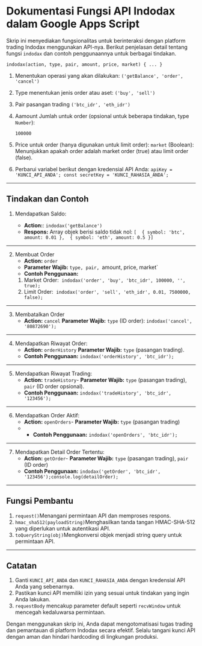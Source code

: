 # Dokumentasi Fungsi API Indodax dalam Google Apps Script 

Skrip ini menyediakan fungsionalitas untuk berinteraksi dengan platform trading Indodax menggunakan API-nya. Berikut penjelasan detail tentang fungsi `indodax` dan contoh penggunaannya untuk berbagai tindakan.

`indodax(action, type, pair, amount, price, market) { ... }`

1. Menentukan operasi yang akan dilakukan:
   `('getBalance', 'order', 'cancel')`

3. Type menentukan jenis order atau aset:
   `('buy', 'sell')`

3. Pair pasangan trading `('btc_idr', 'eth_idr')`
   
5. Aamount Jumlah untuk order (opsional untuk beberapa tindakan, type `Number`):
   
    `100000`
7. Price untuk order (hanya digunakan untuk limit order):
   `market` (Boolean): Menunjukkan apakah order adalah market order (true) atau limit order (false).

8. Perbarui variabel berikut dengan kredensial API Anda:
   `apiKey = 'KUNCI_API_ANDA'; const secretKey = 'KUNCI_RAHASIA_ANDA';`
---
## Tindakan dan Contoh

1. Mendapatkan Saldo:
   
   - **Action:**: `indodax('getBalance')`
   - **Respons:** Array objek berisi saldo tidak nol: `[  { symbol: 'btc', amount: 0.01 },  { symbol: 'eth', amount: 0.5 }]`
---
2. Membuat Order
   - **Action:** `order`
   - **Parameter Wajib:** `type, pair, `amount, price, market`
   - **Contoh Penggunaan:**
   1.  Market Order:  `indodax('order', 'buy', 'btc_idr', 100000, '', true); `
   2.  Limit Order:  `indodax('order', 'sell', 'eth_idr', 0.01, 7500000, false);`
---
3. Membatalkan Order
   - **Action:** `cancel` **Parameter Wajib:** `type` (ID order): `indodax('cancel', '80872690');`
---
4. Mendapatkan Riwayat Order:
   - **Action:** `orderHistory` **Parameter Wajib:** `type` (pasangan trading).
   - **Contoh Penggunaan:** `indodax('orderHistory', 'btc_idr');`
---
5. Mendapatkan Riwayat Trading:
   - **Action:** `tradeHistory`- **Parameter Wajib:** `type` (pasangan trading), `pair` (ID order opsional).
   - **Contoh Penggunaan:** `indodax('tradeHistory', 'btc_idr', '123456');`
---
6. Mendapatkan Order Aktif:
   - **Action:** `openOrders`- **Parameter Wajib:** `type` (pasangan trading)
   - - **Contoh Penggunaan:** `indodax('openOrders', 'btc_idr');`
---
7. Mendapatkan Detail Order Tertentu:
   - **Action:** `getOrder`- **Parameter Wajib:** `type` (pasangan trading), `pair` (ID order)
   -  **Contoh Penggunaan:** `indodax('getOrder', 'btc_idr', '123456');console.log(detailOrder);`
---
## Fungsi Pembantu
1. `request()`Menangani permintaan API dan memproses respons.
2. `hmac_sha512(payloadString)`Menghasilkan tanda tangan HMAC-SHA-512 yang diperlukan untuk autentikasi API.
3. `toQueryString(obj)`Mengkonversi objek menjadi string query untuk permintaan API.
---
## Catatan
1. Ganti `KUNCI_API_ANDA` dan `KUNCI_RAHASIA_ANDA` dengan kredensial API Anda yang sebenarnya.
2. Pastikan kunci API memiliki izin yang sesuai untuk tindakan yang ingin Anda lakukan.
3. `requestBody` mencakup parameter default seperti `recvWindow` untuk mencegah kedaluwarsa permintaan.
   
Dengan menggunakan skrip ini, Anda dapat mengotomatisasi tugas trading dan pemantauan di platform Indodax secara efektif. Selalu tangani kunci API dengan aman dan hindari hardcoding di lingkungan produksi.
